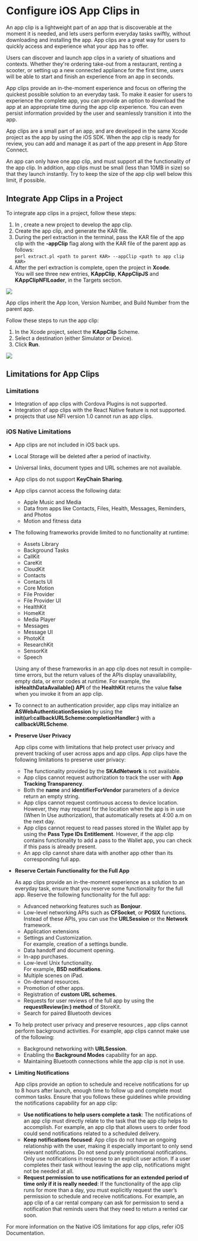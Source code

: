 ﻿

Configure iOS App Clips in
==========================

An app clip is a lightweight part of an app that is discoverable at the moment it is needed, and lets users perform everyday tasks swiftly, without downloading and installing the app. App clips are a great way for users to quickly access and experience what your app has to offer.

Users can discover and launch app clips in a variety of situations and contexts. Whether they're ordering take-out from a restaurant, renting a scooter, or setting up a new connected appliance for the first time, users will be able to start and finish an experience from an app in seconds.

App clips provide an in-the-moment experience and focus on offering the quickest possible solution to an everyday task. To make it easier for users to experience the complete app, you can provide an option to download the app at an appropriate time during the app clip experience. You can even persist information provided by the user and seamlessly transition it into the app.  

App clips are a small part of an app, and are developed in the same Xcode project as the app by using the iOS SDK. When the app clip is ready for review, you can add and manage it as part of the app present in App Store Connect.

An app can only have one app clip, and must support all the functionality of the app clip. In addition, app clips must be small (less than 10MB in size) so that they launch instantly. Try to keep the size of the app clip well below this limit, if possible.

Integrate App Clips in a Project
--------------------------------

To integrate app clips in a project, follow these steps:

1.  In , create a new project to develop the app clip.
2.  Create the app clip, and generate the KAR file.
3.  During the perl extraction in the terminal, pass the KAR file of the app clip with the **\-appClip** flag along with the KAR file of the parent app as follows:  
    `perl extract.pl <path to parent KAR> --appClip <path to app clip KAR>`
4.  After the perl extraction is complete, open the project in **Xcode**.  
    You will see three new entries, **KAppClip**, **KAppClipJS** and **KAppClipNFILoader**, in the Targets section.

![](Resources/Images/AppClipKAR.png)

App clips inherit the App Icon, Version Number, and Build Number from the parent app.

Follow these steps to run the app clip:

1.  In the Xcode project, select the **KAppClip** Scheme.
2.  Select a destination (either Simulator or Device).
3.  Click **Run**.

![](Resources/Images/AppClipRun.png)

Limitations for App Clips
-------------------------

### Limitations

*   Integration of app clips with Cordova Plugins is not supported.
*   Integration of app clips with the React Native feature is not supported.
*   projects that use NFI version 1.0 cannot run as app clips.

### iOS Native Limitations

*   App clips are not included in iOS back ups.
*   Local Storage will be deleted after a period of inactivity.
*   Universal links, document types and URL schemes are not available.
*   App clips do not support **KeyChain Sharing**.
*   App clips cannot access the following data:
    *   Apple Music and Media
    *   Data from apps like Contacts, Files, Health, Messages, Reminders, and Photos
    *   Motion and fitness data
*   The following frameworks provide limited to no functionality at runtime:
    
    *   Assets Library
    *   Background Tasks
    *   CallKit
    *   CareKit
    *   CloudKit
    *   Contacts
    *   Contacts UI
    *   Core Motion
    *   File Provider
    *   File Provider UI
    *   HealthKit
    *   HomeKit
    *   Media Player
    *   Messages
    *   Message UI
    *   PhotoKit
    *   ResearchKit
    *   SensorKit
    *   Speech
    
    Using any of these frameworks in an app clip does not result in compile-time errors, but the return values of the APIs display unavailability, empty data, or error codes at runtime. For example, the **isHealthDataAvailable() API** of the **HealthKit** returns the value **false** when you invoke it from an app clip.
    
*   To connect to an authentication provider, app clips may initialize an **ASWebAuthenticationSession** by using the **init(url:callbackURLScheme:completionHandler:)** with a **callbackURLScheme**.
*   **Preserve User Privacy**
    
    App clips come with limitations that help protect user privacy and prevent tracking of user across apps and app clips. App clips have the following limitations to preserve user privacy:
    
    *   The functionality provided by the **SKAdNetwork** is not available.
    *   App clips cannot request authorization to track the user with **App Tracking Transparency**.
    *   Both the **name** and **identifierForVendor** parameters of a device return an empty string.
    *   App clips cannot request continuous access to device location. However, they may request for the location when the app is in use (When In Use authorization), that automatically resets at 4:00 a.m on the next day.
    *   App clips cannot request to read passes stored in the Wallet app by using the **Pass Type IDs Entitlement**. However, if the app clip contains functionality to add a pass to the Wallet app, you can check if this pass is already present.
    *   An app clip cannot share data with another app other than its corresponding full app.
*   **Reserve Certain Functionality for the Full App**
    
    As app clips provide an in-the-moment experience as a solution to an everyday task, ensure that you reserve some functionality for the full app. Reserve the following functionality for the full app:
    
    *   Advanced networking features such as **Bonjour**.
    *   Low-level networking APIs such as **CFSocket**, or **POSIX** functions.  
        Instead of these APIs, you can use the **URLSession** or the **Network** framework.
    *   Application extensions
    *   Settings and Customization.  
        For example, creation of a settings bundle.
    *   Data handoff and document opening.
    *   In-app purchases.
    *   Low-level Unix functionality.  
        For example, **BSD notifications**.
    *   Multiple scenes on iPad.
    *   On-demand resources.
    *   Promotion of other apps.
    *   Registration of **custom URL schemes**.
    *   Requests for user reviews of the full app by using the **requestReview(in:) method** of StoreKit.
    *   Search for paired Bluetooth devices
*   To help protect user privacy and preserve resources , app clips cannot perform background activities. For example, app clips cannot make use of the following:
    
    *   Background networking with **URLSession**.
    *   Enabling the **Background Modes** capability for an app.
    *   Maintaining Bluetooth connections while the app clip is not in use.
*   **Limiting Notifications**
    
    App clips provide an option to schedule and receive notifications for up to 8 hours after launch, enough time to follow up and complete most common tasks. Ensure that you follows these guidelines while providing the notifications capability for an app clip:
    
    *   **Use notifications to help users complete a task**: The notifications of an app clip must directly relate to the task that the app clip helps to accomplish. For example, an app clip that allows users to order food could send notifications related to a scheduled delivery.
    *   **Keep notifications focused**: App clips do not have an ongoing relationship with the user, making it especially important to only send relevant notifications. Do not send purely promotional notifications. Only use notifications in response to an explicit user action. If a user completes their task without leaving the app clip, notifications might not be needed at all.
    *   **Request permission to use notifications for an extended period of time only if it is really needed**: If the functionality of the app clip runs for more than a day, you must explicitly request the user’s permission to schedule and receive notifications. For example, an app clip of a car rental company can ask for permission to send a notification that reminds users that they need to return a rented car soon.

For more information on the Native iOS limitations for app clips, refer iOS Documentation.
